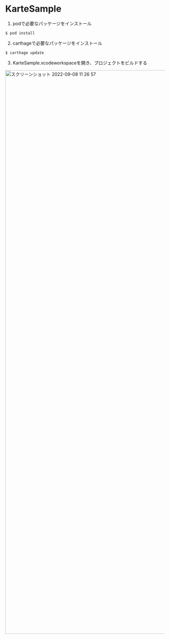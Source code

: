 # KarteSample

1. podで必要なパッケージをインストール
```
$ pod install
```

2. carthageで必要なパッケージをインストール
```
$ carthage update
```

3. KarteSample.xcodeworkspaceを開き、プロジェクトをビルドする
<img width="1778" alt="スクリーンショット 2022-09-08 11 26 57" src="https://user-images.githubusercontent.com/75460308/189020172-171fefbd-4c1a-467b-9733-ee6b1a7d3bd4.png">


